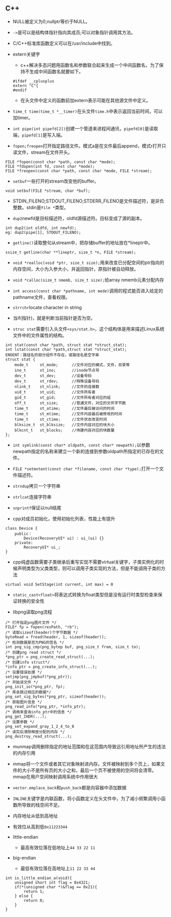 ## C++

+ NULL被定义为0;nullptr等价于NULL。

+ `->`是可以是结构体指针指向其成员;可以对象指针调用其方法。

+ C/C++标准库函数定义可以在/usr/include中找到。

+ extern关键字
  - c++解决多态问题用函数名和参数联合起来生成一个中间函数名，为了保持不生成中间函数名就要如下。
  ```
  #ifdef __cplusplus
  extern "C"{
  #endif
  ```
  - 在头文件中定义的函数前加extern表示可能在其他源文件中定义。

+ `time_t time(time_t *__timer)`在头文件`time.h`中表示返回当前时间，可以加timer。

+ `int pipe(int pipefd[2])`创建一个管道来进程间通讯，`pipefd[0]`是读取端，`pipefd[1]`是写入端。

+ `fopen;freopen`打开指定路径文件。模式a是在文件最后append，模式r打开只读文件，stream在文件开头。
```
FILE *fopen(const char *path, const char *mode);
FILE *fdopen(int fd, const char *mode);
FILE *freopen(const char *path, const char *mode, FILE *stream);
```

+ `setbuf`一些打开的stream改变他的buffer。
```
void setbuf(FILE *stream, char *buf);
```

+ STDIN_FILENO;STDOUT_FILENO;STDERR_FILENO是文件描述符，是非负整数。stdin是`File *`类型。

+ `dup2`newfd是目标描述符，oldfd源描述符。目标变成了源的副本。
```
int dup2(int oldfd, int newfd);
eg: dup2(pipe[1], STDOUT_FILENO);
```

+ `getline()`读取整句从stream中，把存储buffer的地址放在*lineptr中。
```
ssize_t getline(char **lineptr, size_t *n, FILE *stream);
```

+ `void *realloc(void *ptr, size_t size);`用来改变已分配空间的ptr指向的内存空间，大小为入参大小，并返回指针，原指针被自动释放。

+ `void *calloc(size_t nmemb, size_t size);`给array nmemb元素分配内存

+ `int access(const char *pathname, int mode)`调用的程式能否进入给定的pathname文件，查看权限。

+ `strrchr`locate character in string

+ 当if(指针)，就是判断当前指针是否为空。

+ `struc stat`需要引入头文件`<sys/stat.h>`，这个结构体是用来描述Linux系统文件中的文件属性的结构。
```
int stat(const char *path, struct stat *struct_stat);
int lstat(const char *path,struct stat *struct_stat);
ENOENT：路径名的部分组件不存在，或路径名是空字串
struct stat {
    mode_t     st_mode;      //文件对应的模式，文件，目录等
    ino_t      st_ino;       //inode节点号
    dev_t      st_dev;       //设备号码
    dev_t      st_rdev;      //特殊设备号码
    nlink_t    st_nlink;     //文件的连接数
    uid_t      st_uid;       //文件所有者
    gid_t      st_gid;       //文件所有者对应的组
    off_t      st_size;      //普通文件，对应的文件字节数
    time_t     st_atime;     //文件最后被访问的时间
    time_t     st_mtime;     //文件内容最后被修改的时间
    time_t     st_ctime;     //文件状态改变时间
    blksize_t  st_blksize;   //文件内容对应的块大小
    blkcnt_t   st_blocks;    //伟建内容对应的块数量
};
```

+ `int symlink(const char* oldpath, const char* newpath);`以参数newpath指定的名称来建立一个新的连接到参数oldpath所指定的已存在的文件。

+ `FILE *setmntent(const char *filename, const char *type);`打开一个文件描述符。

+ `strndup`拷贝一个字符串

+ `strlcat`连接字符串

+ `snprintf`保证以null结尾

+ cpp对成员初始化，使用初始化列表，性能上有提升
```
class Device {
    public：
        Device(RecoveryUI* ui) : ui_(ui) {} 
    private:
        RecoveryUI* ui_;
}
```

+ cpp纯虚函数需要子类继承后重写实现不需要virtual关键字，子类实例化的时候声明类型为父类类型，则可以调用子类实现的方法，但是不能调用子类的方法
```
virtual void SetStage(int current, int max) = 0
```

+ `static_cast<float>`将表达式转换为float类型但是没有运行时类型检查来保证转换的安全性

+ libpng读取png流程
```
/* 打开指定png图片文件 */
FILE* fp = fopen(resPath, "rb");
/* 读取sizeof(header)个字节数据 */
byteRead = fread(header, 1, sizeof(header));
/* 检测数据是否为PNG的签名 */ 
int png_sig_cmp(png_bytep buf, png_size_t from, size_t to);
/* 创建png read struct */
*png_ptr = png_create_read_struct(...);
/* 创建info struct*/
*info_ptr = png_create_info_struct(...);
/* 设置错误处理 */
setjmp(png_jmpbuf(*png_ptr));
/* 开始读文件 */
png_init_io(*png_ptr, fp);
/* 库会跳过相应的数据*/
png_set_sig_bytes(*png_ptr, sizeof(header));
/* 获取图片信息 */
png_read_info(*png_ptr, *info_ptr);
/* 调用来查询info_ptr中的信息 */
png_get_IHDR(...);
/* 设置参数 */
png_set_expand_gray_1_2_4_to_8
/* 读完后清除释放分配的内存 */
png_destroy_read_struct(...);
```

+ munmap调用删除指定的地址范围和在这范围内导致远引用地址所产生的违法的内存引用

+ mmap将一个文件或者其它对象映射进内存。文件被映射到多个页上，如果文件的大小不是所有页的大小之和，最后一个页不被使用的空间将会清零。mmap在用户空间映射调用系统中作用很大

+ `vector.emplace_back`和`push_back`都是向容器中添加数据

+ `INLINE`关键字是内联函数，将小函数定义在头文件中，为了减小频繁调用小函数所导致的栈空间不足。

+ 内存地址从低到高地址

+ 有效位从高到低`0x11223344`

+ little-endian
  - 最高有效位落在低地址上`44 33 22 11`

+ big-endian
  - 最低有效位落在高地址上`11 22 33 44`

```
int is_little_endian_a(void){
    unsigned short int flag = 0x4321;
    if(*(unsigned char *)&flag == 0x21){
        return 1;
    } else {
        return 0;
    }
}
```
